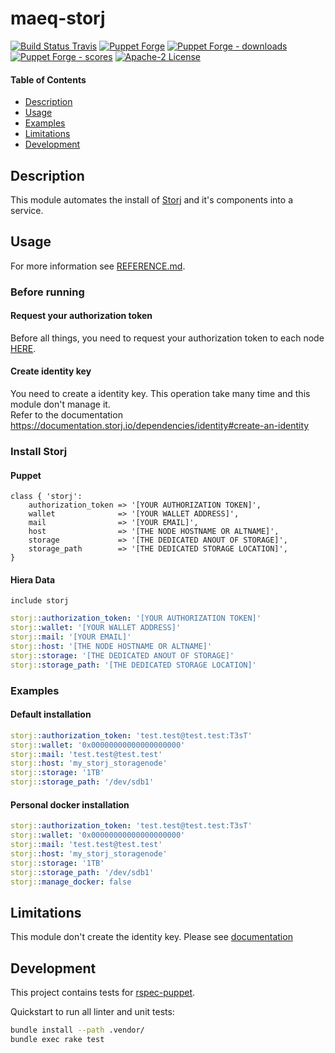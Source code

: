 # maeq-storj

[![Build Status Travis](https://img.shields.io/travis/com/syberalexis/puppet-storj/master?label=build%20travis)](https://travis-ci.com/syberalexis/puppet-storj)
[![Puppet Forge](https://img.shields.io/puppetforge/v/maeq/storj.svg)](https://forge.puppetlabs.com/maeq/storj)
[![Puppet Forge - downloads](https://img.shields.io/puppetforge/dt/maeq/storj.svg)](https://forge.puppetlabs.com/maeq/storj)
[![Puppet Forge - scores](https://img.shields.io/puppetforge/f/maeq/storj.svg)](https://forge.puppetlabs.com/maeq/storj)
[![Apache-2 License](https://img.shields.io/github/license/syberalexis/puppet-storj.svg)](LICENSE)


#### Table of Contents

- [Description](#description)
- [Usage](#usage)
- [Examples](#examples)
- [Limitations](#limitations)
- [Development](#development)

## Description

This module automates the install of [Storj](https://storj.io/) and it's components into a service.  

## Usage

For more information see [REFERENCE.md](REFERENCE.md).

### Before running

#### Request your authorization token

Before all things, you need to request your authorization token to each node [HERE](https://storj.io/sign-up-node-operator/).

#### Create identity key
You need to create a identity key. This operation take many time and this module don't manage it.  
Refer to the documentation https://documentation.storj.io/dependencies/identity#create-an-identity

### Install Storj

#### Puppet
```puppet
class { 'storj':
    authorization_token => '[YOUR AUTHORIZATION TOKEN]',
    wallet              => '[YOUR WALLET ADDRESS]',
    mail                => '[YOUR EMAIL]',
    host                => '[THE NODE HOSTNAME OR ALTNAME]',
    storage             => '[THE DEDICATED ANOUT OF STORAGE]',
    storage_path        => '[THE DEDICATED STORAGE LOCATION]',
}
```

#### Hiera Data
```puppet
include storj
```
```yaml
storj::authorization_token: '[YOUR AUTHORIZATION TOKEN]' 
storj::wallet: '[YOUR WALLET ADDRESS]'
storj::mail: '[YOUR EMAIL]'
storj::host: '[THE NODE HOSTNAME OR ALTNAME]'
storj::storage: '[THE DEDICATED ANOUT OF STORAGE]'
storj::storage_path: '[THE DEDICATED STORAGE LOCATION]'
```

### Examples

#### Default installation

```yaml
storj::authorization_token: 'test.test@test.test:T3sT' 
storj::wallet: '0x00000000000000000000'
storj::mail: 'test.test@test.test'
storj::host: 'my_storj_storagenode'
storj::storage: '1TB'
storj::storage_path: '/dev/sdb1'
```

#### Personal docker installation

```yaml
storj::authorization_token: 'test.test@test.test:T3sT' 
storj::wallet: '0x00000000000000000000'
storj::mail: 'test.test@test.test'
storj::host: 'my_storj_storagenode'
storj::storage: '1TB'
storj::storage_path: '/dev/sdb1'
storj::manage_docker: false
```

## Limitations

This module don't create the identity key. Please see [documentation](https://documentation.storj.io/dependencies/identity#create-an-identity)

## Development

This project contains tests for [rspec-puppet](http://rspec-puppet.com/).

Quickstart to run all linter and unit tests:
```bash
bundle install --path .vendor/
bundle exec rake test
```
